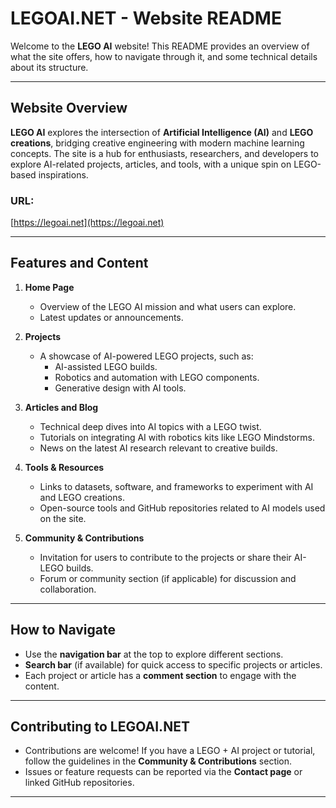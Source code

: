 # LEGOAI.NET - Website README

Welcome to the **LEGO AI** website! This README provides an overview of what the site offers, how to navigate through it, and some technical details about its structure.

---

## **Website Overview**

**LEGO AI** explores the intersection of **Artificial Intelligence (AI)** and **LEGO creations**, bridging creative engineering with modern machine learning concepts. The site is a hub for enthusiasts, researchers, and developers to explore AI-related projects, articles, and tools, with a unique spin on LEGO-based inspirations.

### **URL:**  
[https://legoai.net](https://legoai.net)  

---

## **Features and Content**

1. **Home Page**  
   - Overview of the LEGO AI mission and what users can explore.
   - Latest updates or announcements.

2. **Projects**  
   - A showcase of AI-powered LEGO projects, such as:
     - AI-assisted LEGO builds.
     - Robotics and automation with LEGO components.
     - Generative design with AI tools.

3. **Articles and Blog**  
   - Technical deep dives into AI topics with a LEGO twist.
   - Tutorials on integrating AI with robotics kits like LEGO Mindstorms.
   - News on the latest AI research relevant to creative builds.

4. **Tools & Resources**  
   - Links to datasets, software, and frameworks to experiment with AI and LEGO creations.
   - Open-source tools and GitHub repositories related to AI models used on the site.

5. **Community & Contributions**  
   - Invitation for users to contribute to the projects or share their AI-LEGO builds.
   - Forum or community section (if applicable) for discussion and collaboration.

---

## **How to Navigate**

- Use the **navigation bar** at the top to explore different sections.
- **Search bar** (if available) for quick access to specific projects or articles.
- Each project or article has a **comment section** to engage with the content.

---

## **Contributing to LEGOAI.NET**

- Contributions are welcome! If you have a LEGO + AI project or tutorial, follow the guidelines in the **Community & Contributions** section.
- Issues or feature requests can be reported via the **Contact page** or linked GitHub repositories.

---

